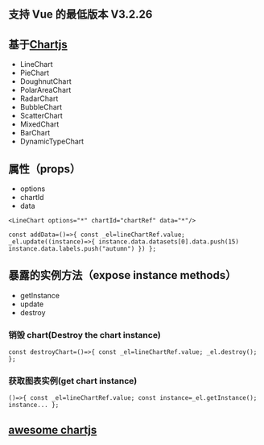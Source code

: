 ## 支持 Vue 的最低版本 V3.2.26

## 基于[Chartjs](https://www.chartjs.org/)

- LineChart
- PieChart
- DoughnutChart
- PolarAreaChart
- RadarChart
- BubbleChart
- ScatterChart
- MixedChart
- BarChart
- DynamicTypeChart

## 属性（props）

- options
- chartId
- data

`<LineChart options="*" chartId="chartRef" data="*"/>`

`const addData=()=>{ const _el=lineChartRef.value; _el.update((instance)=>{ instance.data.datasets[0].data.push(15) instance.data.labels.push("autumn") }) }; `

## 暴露的实例方法（expose instance methods）

- getInstance
- update
- destroy

### 销毁 chart(Destroy the chart instance)

`const destroyChart=()=>{ const _el=lineChartRef.value; _el.destroy(); }; `

### 获取图表实例(get chart instance)

`()=>{ const _el=lineChartRef.value; const instance=_el.getInstance(); instance... }; `

## [awesome chartjs](https://github.com/chartjs/awesome#charts)
